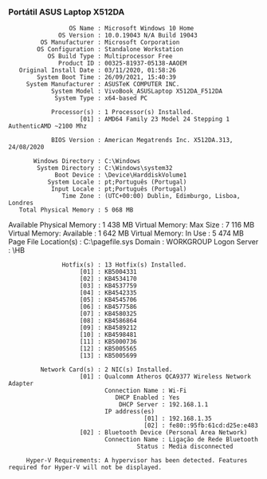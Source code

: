 ### Portátil ASUS Laptop X512DA
   
                     OS Name : Microsoft Windows 10 Home
                  OS Version : 10.0.19043 N/A Build 19043
             OS Manufacturer : Microsoft Corporation
            OS Configuration : Standalone Workstation
               OS Build Type : Multiprocessor Free
                  Product ID : 00325-81937-05138-AAOEM
       Original Install Date : 03/11/2020, 01:58:26
            System Boot Time : 26/09/2021, 15:40:39
         System Manufacturer : ASUSTeK COMPUTER INC.
                System Model : VivoBook_ASUSLaptop X512DA_F512DA
                 System Type : x64-based PC
  
                Processor(s) : 1 Processor(s) Installed.
                        [01] : AMD64 Family 23 Model 24 Stepping 1 AuthenticAMD ~2100 Mhz
                           
                BIOS Version : American Megatrends Inc. X512DA.313, 24/08/2020

           Windows Directory : C:\Windows
            System Directory : C:\Windows\system32
                 Boot Device : \Device\HarddiskVolume1
               System Locale : pt;Português (Portugal)
                Input Locale : pt;Português (Portugal)
                   Time Zone : (UTC+00:00) Dublin, Edimburgo, Lisboa, Londres
       Total Physical Memory : 5 068 MB
   Available Physical Memory : 1 438 MB
    Virtual Memory: Max Size : 7 116 MB
   Virtual Memory: Available : 1 642 MB
      Virtual Memory: In Use : 5 474 MB
       Page File Location(s) : C:\pagefile.sys
                      Domain : WORKGROUP
                Logon Server : \\HB

                   Hotfix(s) : 13 Hotfix(s) Installed.
                        [01] : KB5004331
                        [02] : KB4534170
                        [03] : KB4537759
                        [04] : KB4542335
                        [05] : KB4545706
                        [06] : KB4577586
                        [07] : KB4580325
                        [08] : KB4586864
                        [09] : KB4589212
                        [10] : KB4598481
                        [11] : KB5000736
                        [12] : KB5005565
                        [13] : KB5005699

             Network Card(s) : 2 NIC(s) Installed.
                        [01] : Qualcomm Atheros QCA9377 Wireless Network Adapter
                               Connection Name : Wi-Fi
                                  DHCP Enabled : Yes
                                   DHCP Server : 192.168.1.1
                               IP address(es)
                                          [01] : 192.168.1.35
                                          [02] : fe80::95fb:61cd:d25e:e483
                        [02] : Bluetooth Device (Personal Area Network)
                               Connection Name : Ligação de Rede Bluetooth
                                        Status : Media disconnected

         Hyper-V Requirements: A hypervisor has been detected. Features required for Hyper-V will not be displayed.

